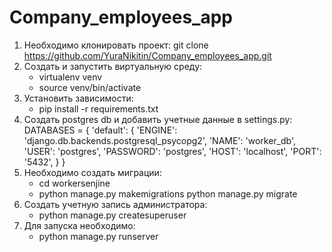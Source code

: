 # Company_employees_app
1) Необходимо клонировать проект:
  git clone https://github.com/YuraNikitin/Company_employees_app.git
2) Создать и запустить виртуальную среду:
   * virtualenv venv
   * source venv/bin/activate
3) Установить зависимости:
   * pip install -r requirements.txt
4) Создать postgres db и добавить учетные данные в settings.py:
  DATABASES = {
  'default': {
  'ENGINE': 'django.db.backends.postgresql_psycopg2',
  'NAME': 'worker_db',
  'USER': 'postgres',
  'PASSWORD': 'postgres',
  'HOST': 'localhost',
  'PORT': '5432',
  }
  }
5) Необходимо создать миграции:
   * cd workersenjine
   * python manage.py makemigrations
  python manage.py migrate
6) Создать учетную запись администратора:
   * python manage.py createsuperuser
7) Для запуска необходимо:
   * python manage.py runserver
   
